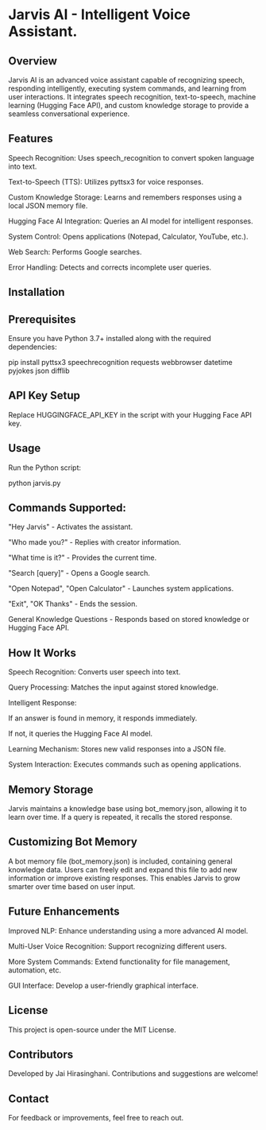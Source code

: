 # Jarvis AI - Intelligent Voice Assistant.

## Overview

Jarvis AI is an advanced voice assistant capable of recognizing speech, responding intelligently, executing system commands, and learning from user interactions. It integrates speech recognition, text-to-speech, machine learning (Hugging Face API), and custom knowledge storage to provide a seamless conversational experience.

## Features

Speech Recognition: Uses speech_recognition to convert spoken language into text.

Text-to-Speech (TTS): Utilizes pyttsx3 for voice responses.

Custom Knowledge Storage: Learns and remembers responses using a local JSON memory file.

Hugging Face AI Integration: Queries an AI model for intelligent responses.

System Control: Opens applications (Notepad, Calculator, YouTube, etc.).

Web Search: Performs Google searches.

Error Handling: Detects and corrects incomplete user queries.

## Installation

## Prerequisites

Ensure you have Python 3.7+ installed along with the required dependencies:

pip install pyttsx3 speechrecognition requests webbrowser datetime pyjokes json difflib

## API Key Setup

Replace HUGGINGFACE_API_KEY in the script with your Hugging Face API key.

## Usage

Run the Python script:

python jarvis.py

## Commands Supported:

"Hey Jarvis" - Activates the assistant.

"Who made you?" - Replies with creator information.

"What time is it?" - Provides the current time.

"Search [query]" - Opens a Google search.

"Open Notepad", "Open Calculator" - Launches system applications.

"Exit", "OK Thanks" - Ends the session.

General Knowledge Questions - Responds based on stored knowledge or Hugging Face API.

## How It Works

Speech Recognition: Converts user speech into text.

Query Processing: Matches the input against stored knowledge.

Intelligent Response:

If an answer is found in memory, it responds immediately.

If not, it queries the Hugging Face AI model.

Learning Mechanism: Stores new valid responses into a JSON file.

System Interaction: Executes commands such as opening applications.

## Memory Storage

Jarvis maintains a knowledge base using bot_memory.json, allowing it to learn over time. If a query is repeated, it recalls the stored response.

## Customizing Bot Memory

A bot memory file (bot_memory.json) is included, containing general knowledge data. Users can freely edit and expand this file to add new information or improve existing responses. This enables Jarvis to grow smarter over time based on user input.

## Future Enhancements

Improved NLP: Enhance understanding using a more advanced AI model.

Multi-User Voice Recognition: Support recognizing different users.

More System Commands: Extend functionality for file management, automation, etc.

GUI Interface: Develop a user-friendly graphical interface.

## License

This project is open-source under the MIT License.

## Contributors

Developed by Jai Hirasinghani. Contributions and suggestions are welcome!

## Contact

For feedback or improvements, feel free to reach out.
